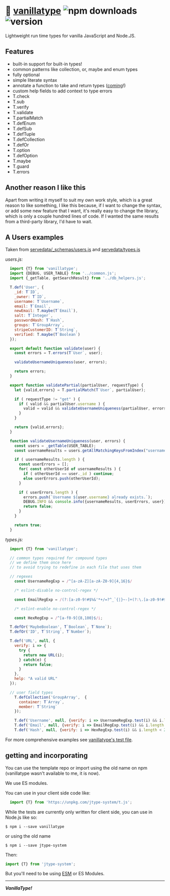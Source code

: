 # :icecream: [vanillatype](https://github.com/crislin2046/vanillatype) ![npm downloads](https://img.shields.io/npm/dt/jtype-system) ![version](https://img.shields.io/npm/v/jtype-system?label=%22%22)

Lightweight run time types for vanilla JavaScript and Node.JS.

## Features

- built-in support for built-in types!
- common patterns like collection, or, maybe and enum types
- fully optional
- simple literate syntax
- annotate a function to take and return types ([coming](https://github.com/cris691/vanillatype/issues/13)!)
- custom help fields to add context to type errors
- T.check
- T.sub
- T.verify
- T.validate
- T.partialMatch
- T.defEnum
- T.defSub
- T.defTuple
- T.defCollection
- T.defOr
- T.option
- T.defOption
- T.maybe
- T.guard
- T.errors

## Another reason I like this

Apart from writing it myself to suit my own work style, which is a great reason to like something, I like this because, if I want to change the syntax, or add some new feature that I want, it's really easy to change the library, which is only a couple hundred lines of code. If I wanted the same results from a third-party library, I'd have to wait. 

## A Users examples 

Taken from [servedata/_schemas/users.js](https://github.com/cris691/servedata/blob/master/_schemas/users.js) and [servedata/types.js](https://github.com/cris691/servedata/blob/master/types.js)

*users.js:*
```javascript
  import {T} from 'vanillatype';
  import {DEBUG, USER_TABLE} from '../common.js';
  import {_getTable, getSearchResult} from '../db_helpers.js';

  T.def('User', {
    _id: T`ID`,
    _owner: T`ID`,
    username: T`Username`,
    email: T`Email`,
    newEmail: T.maybe(T`Email`),
    salt: T`Integer`,
    passwordHash: T`Hash`,
    groups: T`GroupArray`,
    stripeCustomerID: T`String`,
    verified: T.maybe(T`Boolean`)
  });

  export default function validate(user) {
    const errors = T.errors(T`User`, user);

    validateUsernameUniqueness(user, errors);

    return errors;
  }

  export function validatePartial(partialUser, requestType) {
    let {valid,errors} = T.partialMatch(T`User`, partialUser);

    if ( requestType != "get" ) {
      if ( valid && partialUser.username ) {
        valid = valid && validateUsernameUniqueness(partialUser, errors);
      }
    }

    return {valid,errors};
  }

  function validateUsernameUniqueness(user, errors) {
    const users = _getTable(USER_TABLE);
    const usernameResults = users.getAllMatchingKeysFromIndex("username", user.username);

    if ( usernameResults.length ) {
      const userErrors = [];
      for( const otherUserId of usernameResults ) {
        if ( otherUserId == user._id ) continue;
        else userErrors.push(otherUserId);
      }

      if ( userErrors.length ) {
        errors.push(`Username ${user.username} already exists.`);
        DEBUG.INFO && console.info({usernameResults, userErrors, user});
        return false;
      }
    }

    return true;
  }
```

*types.js:*
```javascript
  import {T} from 'vanillatype';

  // common types required for compound types
  // we define them once here 
  // to avoid trying to redefine in each file that uses them

  // regexes 
    const UsernameRegExp = /^[a-zA-Z][a-zA-Z0-9]{4,16}$/

    /* eslint-disable no-control-regex */

    const EmailRegExp = /(?:[a-z0-9!#$%&'*+/=?^_`{|}~-]+(?:\.[a-z0-9!#$%&'*+/=?^_`{|}~-]+)*|"(?:[\x01-\x08\x0b\x0c\x0e-\x1f\x21\x23-\x5b\x5d-\x7f]|\\[\x01-\x09\x0b\x0c\x0e-\x7f])*")@(?:(?:[a-z0-9](?:[a-z0-9-]*[a-z0-9])?\.)+[a-z0-9](?:[a-z0-9-]*[a-z0-9])?|\[(?:(?:25[0-5]|2[0-4][0-9]|[01]?[0-9][0-9]?)\.){3}(?:25[0-5]|2[0-4][0-9]|[01]?[0-9][0-9]?|[a-z0-9-]*[a-z0-9]:(?:[\x01-\x08\x0b\x0c\x0e-\x1f\x21-\x5a\x53-\x7f]|\\[\x01-\x09\x0b\x0c\x0e-\x7f])+)\])/;

    /* eslint-enable no-control-regex */

    const HexRegExp = /^[a-f0-9]{8,100}$/i;

  T.defOr('MaybeBoolean', T`Boolean`, T`None`);
  T.defOr('ID', T`String`, T`Number`);

  T.def('URL', null, {
    verify: i => { 
      try { 
        return new URL(i); 
      } catch(e) { 
        return false; 
      }
    },
    help: "A valid URL"
  });

  // user field types
    T.defCollection('GroupArray',  {
      container: T`Array`,
      member: T`String`
    });

    T.def('Username', null, {verify: i => UsernameRegExp.test(i) && i.length < 200, help:"Alphanumeric between 5 and 16 characters"});
    T.def('Email', null, {verify: i => EmailRegExp.test(i) && i.length < 200, help: "A valid email address"});
    T.def('Hash', null, {verify: i => HexRegExp.test(i) && i.length < 200, help: "A hexadecimal hash value, between 8 and 100 characters"});
```

For more comprehensive examples see [vanillatype's test file](https://github.com/cris691/vanillatype/blob/master/test.js).


## getting and incorporating

You can use the template repo or import using the old name on npm (vanillatype wasn't available to me, it is now).

We use ES modules.

You can use in your client side code like:

```JavaScript
  import {T} from 'https://unpkg.com/jtype-system/t.js';
```

While the tests are currently only written for client side, you can use in Node.js like so:

```shell
$ npm i --save vanillatype
```

or using the old name

```shell
$ npm i --save jtype-system
```

Then:

```JavaScript
import {T} from 'jtype-system';
```

But you'll need to be using [ESM](https://www.npmjs.com/package/esm) or ES Modules.


-------------

***VanillaType!***
